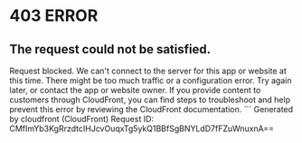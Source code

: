 # 403 ERROR

## The request could not be satisfied.

Request blocked. We can't connect to the server for this app or website at this time. There might be too much traffic or a configuration error. Try again later, or contact the app or website owner. If you provide content to customers through CloudFront, you can find steps to troubleshoot and help prevent this error by reviewing the CloudFront documentation. ```
Generated by cloudfront (CloudFront)
Request ID: CMfImYb3KgRrzdtcIHJcvOuqxTg5ykQ1BBfSgBNYLdD7fFZuWnuxnA==

```


